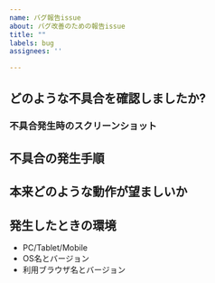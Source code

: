 ```yaml
---
name: バグ報告issue
about: バグ改善のための報告issue
title: ""
labels: bug
assignees: ''

---
```


## どのような不具合を確認しましたか?


### 不具合発生時のスクリーンショット


## 不具合の発生手順


## 本来どのような動作が望ましいか


## 発生したときの環境
 - PC/Tablet/Mobile
 - OS名とバージョン
 - 利用ブラウザ名とバージョン
